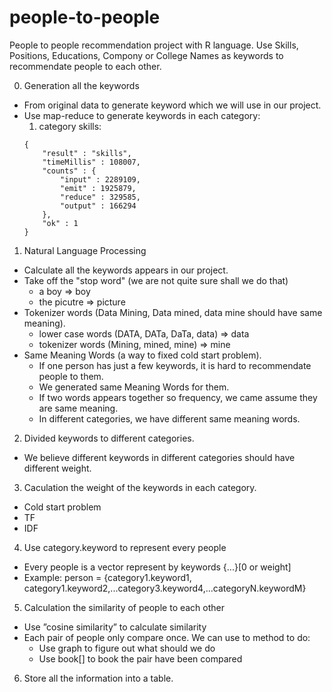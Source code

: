 # people-to-people
People to people recommendation project with R language.
Use Skills, Positions, Educations, Compony or College Names as keywords to recommendate people to each other.

0. Generation all the keywords
  - From original data to generate keyword which we will use in our project. 
  - Use map-reduce to generate keywords in each category:
    1. category skills:
    ```
    {
	    "result" : "skills",
	    "timeMillis" : 108007,
	    "counts" : {
		    "input" : 2289109,
		    "emit" : 1925879,
		    "reduce" : 329585,
		    "output" : 166294
	    },
	    "ok" : 1
    }
    ```

1. Natural Language Processing
  - Calculate all the keywords appears in our project.
  - Take off the "stop word" (we are not quite sure shall we do that)
    + a boy => boy
    + the picutre => picture
  - Tokenizer words (Data Mining, Data mined, data mine should have same meaning).
    + lower case words (DATA, DATa, DaTa, data) => data
    + tokenizer words (Mining, mined, mine) => mine
  - Same Meaning Words (a way to fixed cold start problem).
    + If one person has just a few keywords, it is hard to recommendate people to them.
    + We generated same Meaning Words for them.
    + If two words appears together so frequency, we came assume they are same meaning.
    + In different categories, we have different same meaning words.

2. Divided keywords to different categories.
  - We believe different keywords in different categories should have different weight.

3. Caculation the weight of the keywords in each category.
  - Cold start problem
  - TF
  - IDF

4. Use category.keyword to represent every people
  - Every people is a vector represent by keywords {...}[0 or weight]
  - Example: person = {category1.keyword1, category1.keyword2,...category3.keyword4,...categoryN.keywordM}

5. Calculation the similarity of people to each other
  - Use ”cosine similarity” to calculate similarity
  - Each pair of people only compare once. We can use to method to do:
    + Use graph to figure out what should we do
    + Use book[] to book the pair have been compared

6. Store all the information into a table.
